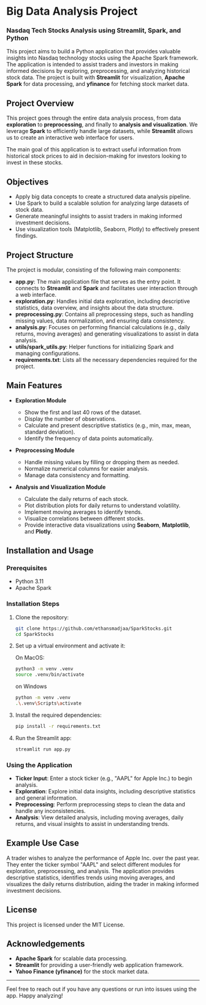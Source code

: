 # Big Data Analysis Project

### Nasdaq Tech Stocks Analysis using Streamlit, Spark, and Python

This project aims to build a Python application that provides valuable insights into Nasdaq technology stocks using the Apache Spark framework. The application is intended to assist traders and investors in making informed decisions by exploring, preprocessing, and analyzing historical stock data. The project is built with **Streamlit** for visualization, **Apache Spark** for data processing, and **yfinance** for fetching stock market data.

## Project Overview

This project goes through the entire data analysis process, from data **exploration** to **preprocessing**, and finally to **analysis and visualization**. We leverage **Spark** to efficiently handle large datasets, while **Streamlit** allows us to create an interactive web interface for users.

The main goal of this application is to extract useful information from historical stock prices to aid in decision-making for investors looking to invest in these stocks.

## Objectives

- Apply big data concepts to create a structured data analysis pipeline.
- Use Spark to build a scalable solution for analyzing large datasets of stock data.
- Generate meaningful insights to assist traders in making informed investment decisions.
- Use visualization tools (Matplotlib, Seaborn, Plotly) to effectively present findings.

## Project Structure

The project is modular, consisting of the following main components:

- **app.py**: The main application file that serves as the entry point. It connects to **Streamlit** and **Spark** and facilitates user interaction through a web interface.
- **exploration.py**: Handles initial data exploration, including descriptive statistics, data overview, and insights about the data structure.
- **preprocessing.py**: Contains all preprocessing steps, such as handling missing values, data normalization, and ensuring data consistency.
- **analysis.py**: Focuses on performing financial calculations (e.g., daily returns, moving averages) and generating visualizations to assist in data analysis.
- **utils/spark\_utils.py**: Helper functions for initializing Spark and managing configurations.
- **requirements.txt**: Lists all the necessary dependencies required for the project.

## Main Features

- **Exploration Module**

  - Show the first and last 40 rows of the dataset.
  - Display the number of observations.
  - Calculate and present descriptive statistics (e.g., min, max, mean, standard deviation).
  - Identify the frequency of data points automatically.

- **Preprocessing Module**

  - Handle missing values by filling or dropping them as needed.
  - Normalize numerical columns for easier analysis.
  - Manage data consistency and formatting.

- **Analysis and Visualization Module**

  - Calculate the daily returns of each stock.
  - Plot distribution plots for daily returns to understand volatility.
  - Implement moving averages to identify trends.
  - Visualize correlations between different stocks.
  - Provide interactive data visualizations using **Seaborn**, **Matplotlib**, and **Plotly**.

## Installation and Usage

### Prerequisites

- Python 3.11
- Apache Spark

### Installation Steps

1. Clone the repository:

   ```sh
   git clone https://github.com/ethansmadjaa/SparkStocks.git
   cd SparkStocks
   ```

2. Set up a virtual environment and activate it:

   On MacOS:

   ```sh
   python3 -m venv .venv
   source .venv/bin/activate  
   ```
   on Windows
   ```sh
   python -m venv .venv
   .\.venv\Scripts\activate
   ```
   

4. Install the required dependencies:

   ```sh
   pip install -r requirements.txt
   ```

5. Run the Streamlit app:

   ```sh
   streamlit run app.py
   ```

### Using the Application

- **Ticker Input**: Enter a stock ticker (e.g., "AAPL" for Apple Inc.) to begin analysis.
- **Exploration**: Explore initial data insights, including descriptive statistics and general information.
- **Preprocessing**: Perform preprocessing steps to clean the data and handle any inconsistencies.
- **Analysis**: View detailed analysis, including moving averages, daily returns, and visual insights to assist in understanding trends.

## Example Use Case

A trader wishes to analyze the performance of Apple Inc. over the past year. They enter the ticker symbol "AAPL" and select different modules for exploration, preprocessing, and analysis. The application provides descriptive statistics, identifies trends using moving averages, and visualizes the daily returns distribution, aiding the trader in making informed investment decisions.


## License

This project is licensed under the MIT License.

## Acknowledgements

- **Apache Spark** for scalable data processing.
- **Streamlit** for providing a user-friendly web application framework.
- **Yahoo Finance (yfinance)** for the stock market data.

---

Feel free to reach out if you have any questions or run into issues using the app. Happy analyzing!
